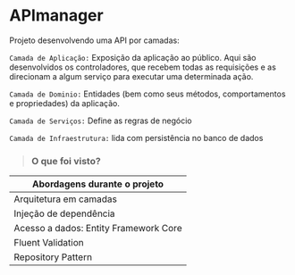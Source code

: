 # APImanager 
Projeto desenvolvendo uma API por camadas:

`Camada de Aplicação:` Exposição da aplicação ao público. Aqui são desenvolvidos os controladores, que recebem todas as requisições e as direcionam a algum serviço para executar uma determinada ação.

`Camada de Dominio:` Entidades (bem como seus métodos, comportamentos e propriedades) da aplicação.

`Camada de Serviços:` Define as regras de negócio

`Camada de Infraestrutura:` lida com persistência no banco de dados


> ### O que foi visto?

| Abordagens durante o projeto |
| ---------------------------- |
| Arquitetura em camadas       |
| Injeção de dependência       |
| Acesso a dados: Entity Framework Core |
| Fluent Validation            |
| Repository Pattern           |
